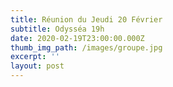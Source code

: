 ```yaml
---
title: Réunion du Jeudi 20 Février
subtitle: Odysséa 19h
date: 2020-02-19T23:00:00.000Z
thumb_img_path: /images/groupe.jpg
excerpt: ''
layout: post
---
```


